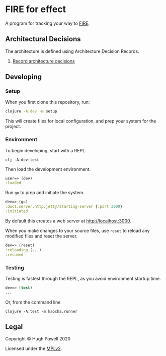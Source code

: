 # FIRE for effect

A program for tracking your way to [FIRE](https://en.wikipedia.org/wiki/FIRE_movement).

## Architectural Decisions

The architecture is defined using Architecture Decision Records.

1. [Record architecture decisions](doc/architecture-decision-records/1-Record-architecture-decisions.md)

## Developing

### Setup

When you first clone this repository, run:

```sh
clojure -A:dev -m setup
```

This will create files for local configuration, and prep your system
for the project.

### Environment

To begin developing, start with a REPL.

```shell script
clj -A:dev:test
```

Then load the development environment.

```clojure
user=> (dev)
:loaded
```

Run `go` to prep and initiate the system.

```clojure
dev=> (go)
:duct.server.http.jetty/starting-server {:port 3000}
:initiated
```

By default this creates a web server at <http://localhost:3000>.

When you make changes to your source files, use `reset` to reload any
modified files and reset the server.

```clojure
dev=> (reset)
:reloading (...)
:resumed
```

### Testing

Testing is fastest through the REPL, as you avoid environment startup
time.

```clojure
dev=> (test)
...
```

Or, from the command line

```shell script
clojure -A:test -m kaocha.runner
```

## Legal

Copyright © Hugh Powell 2020

Licensed under the [MPLv2](https://www.mozilla.org/en-US/MPL/2.0/).
